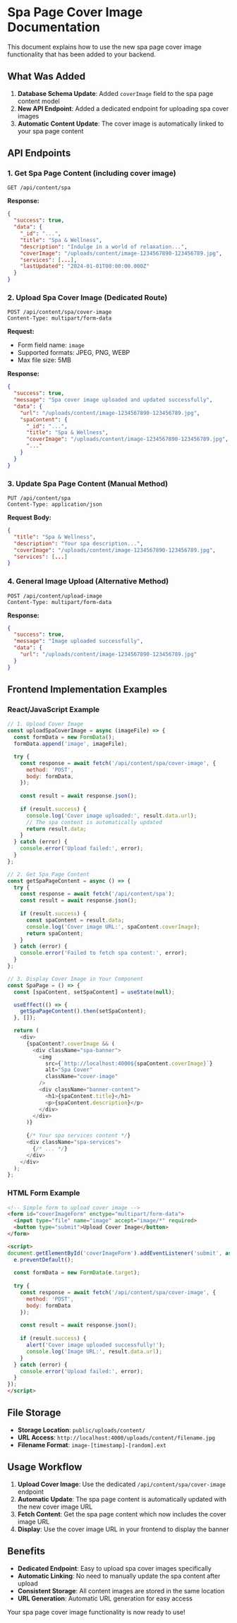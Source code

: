 # Spa Page Cover Image Documentation

This document explains how to use the new spa page cover image functionality that has been added to your backend.

## What Was Added

1. **Database Schema Update**: Added `coverImage` field to the spa page content model
2. **New API Endpoint**: Added a dedicated endpoint for uploading spa cover images
3. **Automatic Content Update**: The cover image is automatically linked to your spa page content

## API Endpoints

### 1. Get Spa Page Content (including cover image)
```
GET /api/content/spa
```

**Response:**
```json
{
  "success": true,
  "data": {
    "_id": "...",
    "title": "Spa & Wellness",
    "description": "Indulge in a world of relaxation...",
    "coverImage": "/uploads/content/image-1234567890-123456789.jpg",
    "services": [...],
    "lastUpdated": "2024-01-01T00:00:00.000Z"
  }
}
```

### 2. Upload Spa Cover Image (Dedicated Route)
```
POST /api/content/spa/cover-image
Content-Type: multipart/form-data
```

**Request:**
- Form field name: `image`
- Supported formats: JPEG, PNG, WEBP
- Max file size: 5MB

**Response:**
```json
{
  "success": true,
  "message": "Spa cover image uploaded and updated successfully",
  "data": {
    "url": "/uploads/content/image-1234567890-123456789.jpg",
    "spaContent": {
      "_id": "...",
      "title": "Spa & Wellness",
      "coverImage": "/uploads/content/image-1234567890-123456789.jpg",
      "..."
    }
  }
}
```

### 3. Update Spa Page Content (Manual Method)
```
PUT /api/content/spa
Content-Type: application/json
```

**Request Body:**
```json
{
  "title": "Spa & Wellness",
  "description": "Your spa description...",
  "coverImage": "/uploads/content/image-1234567890-123456789.jpg",
  "services": [...]
}
```

### 4. General Image Upload (Alternative Method)
```
POST /api/content/upload-image
Content-Type: multipart/form-data
```

**Response:**
```json
{
  "success": true,
  "message": "Image uploaded successfully",
  "data": {
    "url": "/uploads/content/image-1234567890-123456789.jpg"
  }
}
```

## Frontend Implementation Examples

### React/JavaScript Example

```javascript
// 1. Upload Cover Image
const uploadSpaCoverImage = async (imageFile) => {
  const formData = new FormData();
  formData.append('image', imageFile);

  try {
    const response = await fetch('/api/content/spa/cover-image', {
      method: 'POST',
      body: formData,
    });
    
    const result = await response.json();
    
    if (result.success) {
      console.log('Cover image uploaded:', result.data.url);
      // The spa content is automatically updated
      return result.data;
    }
  } catch (error) {
    console.error('Upload failed:', error);
  }
};

// 2. Get Spa Page Content
const getSpaPageContent = async () => {
  try {
    const response = await fetch('/api/content/spa');
    const result = await response.json();
    
    if (result.success) {
      const spaContent = result.data;
      console.log('Cover image URL:', spaContent.coverImage);
      return spaContent;
    }
  } catch (error) {
    console.error('Failed to fetch spa content:', error);
  }
};

// 3. Display Cover Image in Your Component
const SpaPage = () => {
  const [spaContent, setSpaContent] = useState(null);

  useEffect(() => {
    getSpaPageContent().then(setSpaContent);
  }, []);

  return (
    <div>
      {spaContent?.coverImage && (
        <div className="spa-banner">
          <img 
            src={`http://localhost:4000${spaContent.coverImage}`} 
            alt="Spa Cover" 
            className="cover-image"
          />
          <div className="banner-content">
            <h1>{spaContent.title}</h1>
            <p>{spaContent.description}</p>
          </div>
        </div>
      )}
      
      {/* Your spa services content */}
      <div className="spa-services">
        {/* ... */}
      </div>
    </div>
  );
};
```

### HTML Form Example

```html
<!-- Simple form to upload cover image -->
<form id="coverImageForm" enctype="multipart/form-data">
  <input type="file" name="image" accept="image/*" required>
  <button type="submit">Upload Cover Image</button>
</form>

<script>
document.getElementById('coverImageForm').addEventListener('submit', async (e) => {
  e.preventDefault();
  
  const formData = new FormData(e.target);
  
  try {
    const response = await fetch('/api/content/spa/cover-image', {
      method: 'POST',
      body: formData
    });
    
    const result = await response.json();
    
    if (result.success) {
      alert('Cover image uploaded successfully!');
      console.log('Image URL:', result.data.url);
    }
  } catch (error) {
    console.error('Upload failed:', error);
  }
});
</script>
```

## File Storage

- **Storage Location**: `public/uploads/content/`
- **URL Access**: `http://localhost:4000/uploads/content/filename.jpg`
- **Filename Format**: `image-[timestamp]-[random].ext`

## Usage Workflow

1. **Upload Cover Image**: Use the dedicated `/api/content/spa/cover-image` endpoint
2. **Automatic Update**: The spa page content is automatically updated with the new cover image URL
3. **Fetch Content**: Get the spa page content which now includes the cover image URL
4. **Display**: Use the cover image URL in your frontend to display the banner

## Benefits

- **Dedicated Endpoint**: Easy to upload spa cover images specifically
- **Automatic Linking**: No need to manually update the spa content after upload
- **Consistent Storage**: All content images are stored in the same location
- **URL Generation**: Automatic URL generation for easy access

Your spa page cover image functionality is now ready to use! 